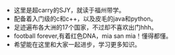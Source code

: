 - 这里是超carry的SJY，就读于福州带学。
- 配备着入门级的c和c++，以及皮毛的java和python。
- 足迹遍布各大洲的17个国家，不过却不喜欢出门hhh。
- football forever,有着红色DNA，mia san mia！懂得都懂。
- 希望能在这里和大家一起进步，学习更多知识。


